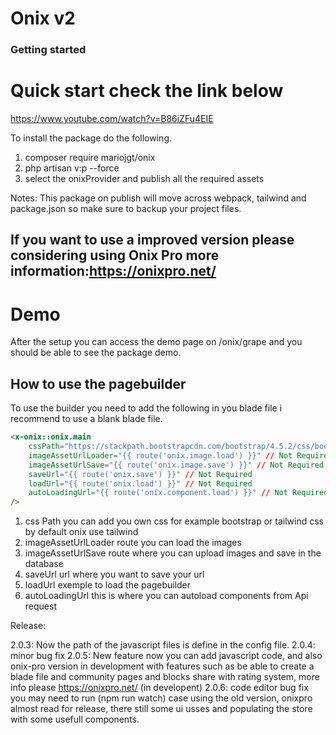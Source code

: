# Onix v2

### Getting started
# Quick start check the link below
https://www.youtube.com/watch?v=B86iZFu4EIE

To install the package do the following.

1. composer require mariojgt/onix
2. php artisan v:p  --force
3. select the onixProvider and publish all the required assets

Notes: This package on publish will move across webpack, tailwind and package.json so make sure to backup your project files.

## If you want to use a improved version please considering using Onix Pro more information:https://onixpro.net/

# Demo

After the setup you can access the demo page on /onix/grape and you should be able to see the package demo.

## How to use the pagebuilder

To use the builder you need to add the following in you blade file i recommend to use a blank blade file.

```html
<x-onix::onix.main
    cssPath="https://stackpath.bootstrapcdn.com/bootstrap/4.5.2/css/bootstrap.min.css" // Not Required
    imageAssetUrlLoader="{{ route('onix.image.load') }}" // Not Required
    imageAssetUrlSave="{{ route('onix.image.save') }}" // Not Required
    saveUrl="{{ route('onix.save') }}" // Not Required
    loadUrl="{{ route('onix.load') }}" // Not Required
    autoLoadingUrl="{{ route('onix.component.load') }}" // Not Required
/>
```

1. css Path you can add you own css for example bootstrap or tailwind css by default onix use tailwind
2. imageAssetUrlLoader route you can load the images
3. imageAssetUrlSave route where you can upload images and save in the database
4. saveUrl url where you want to save your url
5. loadUrl exemple to load the pagebuilder
6. autoLoadingUrl this is where you can autoload components from Api request

Release:

2.0.3: Now the path of the javascript files is define in the config file.
2.0.4: minor bug fix
2.0.5: New feature now you can add javascript code, and also onix-pro version in development with features such as be able to create a blade file and community pages and blocks share with rating system, more info please https://onixpro.net/ (in developent)
2.0.6: code editor bug fix you may need to run (npm run watch) case using the old version, onixpro almost read for release, there still some ui usses and populating the store with some usefull components.

